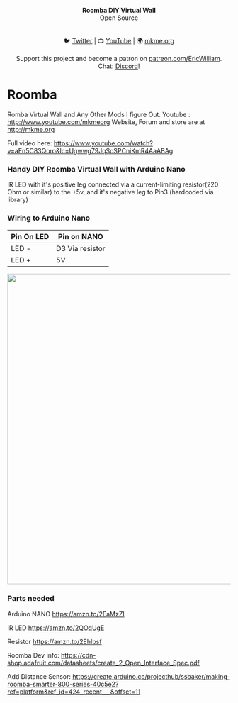 <p align="center">
<b>Roomba DIY Virtual Wall</b><br>
Open Source<br><br>
<br>🐦 <a href="https://twitter.com/mkmeorg">Twitter</a>
| 📺 <a href="https://www.youtube.com/mkmeorg">YouTube</a>
| 🌍 <a href="http://www.mkme.org">mkme.org</a><br>
<br>
Support this project and become a patron on <a href="https://www.patreon.com/EricWilliam">patreon.com/EricWilliam</a>.<br>
Chat: <a href="https://discord.gg/j9S4Fgv">Discord</a></b>!
</p>

# Roomba
Romba Virtual Wall and Any Other Mods I figure Out.
Youtube : http://www.youtube.com/mkmeorg Website, Forum and store are at http://mkme.org

Full video here:
https://www.youtube.com/watch?v=aEn5C83Qoro&lc=Ugwwg79JqSoSPCniKmR4AaABAg

### Handy DIY Roomba Virtual Wall with Arduino Nano

 IR LED with it's positive leg connected via a current-limiting resistor(220 Ohm or similar)  to the +5v, and it's negative leg to Pin3 (hardcoded via library)
 
 ### Wiring to Arduino Nano
| Pin On LED| Pin on NANO |
| ---------- |----------------|
| LED - | D3 Via resistor  |
| LED +  | 5V |

<p align="center">
  <img src="https://github.com/MKme/Roomba/blob/master/Pic/IMG_1418.JPG" width="700"/>
</p>

### Parts needed

Arduino NANO https://amzn.to/2EaMzZI

IR LED  https://amzn.to/2QOqUgE

Resistor https://amzn.to/2EhIbsf


Roomba Dev info: https://cdn-shop.adafruit.com/datasheets/create_2_Open_Interface_Spec.pdf

Add Distance Sensor: https://create.arduino.cc/projecthub/ssbaker/making-roomba-smarter-800-series-40c5e2?ref=platform&ref_id=424_recent___&offset=11
